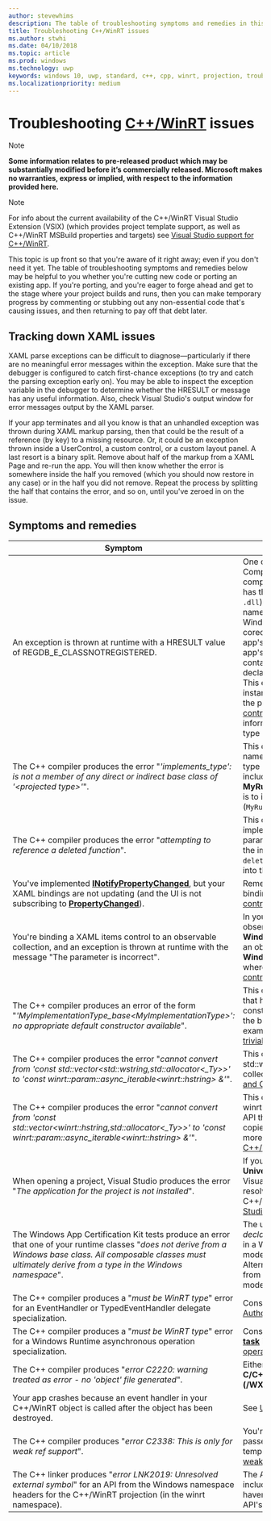 ```yaml
---
author: stevewhims
description: The table of troubleshooting symptoms and remedies in this topic may be helpful to you whether you're cutting new code or porting an existing app.
title: Troubleshooting C++/WinRT issues
ms.author: stwhi
ms.date: 04/10/2018
ms.topic: article
ms.prod: windows
ms.technology: uwp
keywords: windows 10, uwp, standard, c++, cpp, winrt, projection, troubleshooting, HRESULT, error
ms.localizationpriority: medium
---
```


# Troubleshooting [C++/WinRT](/windows/uwp/cpp-and-winrt-apis/intro-to-using-cpp-with-winrt.md) issues
> [!NOTE]
> **Some information relates to pre-released product which may be substantially modified before it’s commercially released. Microsoft makes no warranties, express or implied, with respect to the information provided here.**

> [!NOTE]
> For info about the current availability of the C++/WinRT Visual Studio Extension (VSIX) (which provides project template support, as well as C++/WinRT MSBuild properties and targets) see [Visual Studio support for C++/WinRT](intro-to-using-cpp-with-winrt.md#visual-studio-support-for-cwinrt).

This topic is up front so that you're aware of it right away; even if you don't need it yet. The table of troubleshooting symptoms and remedies below may be helpful to you whether you're cutting new code or porting an existing app. If you're porting, and you're eager to forge ahead and get to the stage where your project builds and runs, then you can make temporary progress by commenting or stubbing out any non-essential code that's causing issues, and then returning to pay off that debt later.

## Tracking down XAML issues
XAML parse exceptions can be difficult to diagnose&mdash;particularly if there are no meaningful error messages within the exception. Make sure that the debugger is configured to catch first-chance exceptions (to try and catch the parsing exception early on). You may be able to inspect the exception variable in the debugger to determine whether the HRESULT or message has any useful information. Also, check Visual Studio's output window for error messages output by the XAML parser.

If your app terminates and all you know is that an unhandled exception was thrown during XAML markup parsing, then that could be the result of a reference (by key) to a missing resource. Or, it could be an exception thrown inside a UserControl, a custom control, or a custom layout panel. A last resort is a binary split. Remove about half of the markup from a XAML Page and re-run the app. You will then know whether the error is somewhere inside the half you removed (which you should now restore in any case) or in the half you did not remove. Repeat the process by splitting the half that contains the error, and so on, until you've zeroed in on the issue.

## Symptoms and remedies
| Symptom | Remedy |
|---------|--------|
| An exception is thrown at runtime with a HRESULT value of REGDB_E_CLASSNOTREGISTERED. | One cause of this error is that your Windows Runtime Component can't be loaded. Make sure that the component's Windows Runtime metadata file (`.winmd`) has the same name as the component binary (the `.dll`), which is also the name of the project and the name of the root namespace. Also make sure that the Windows Runtime metadata and the binary have been corectly copied by the build process to the consuming app's `Appx` folder. And confirm that the consuming app's `AppxManifest.xml` (also in the `Appx` folder) contains an **&lt;InProcessServer&gt;** element correctly declaring the activatable class and the binary name. This error can also happen if you make the mistake of instantiating a locally-implemented runtime class via the projected type's default constructor. See [XAML controls; bind to a C++/WinRT property](binding-property.md) for more information about how to correctly use the projected type in that case. |
| The C++ compiler produces the error "*'implements_type': is not a member of any direct or indirect base class of '&lt;projected type&gt;'*". | This can happen when you call **make** with the namespace-unqualified name of your implementation type (**MyRuntimeClass**, for example), and you haven't included that type's header. The compiler interprets **MyRuntimeClass** as the projected type. The solution is to include the header for your implementation type (`MyRuntimeClass.h`, for example). |
| The C++ compiler produces the error "*attempting to reference a deleted function*". | This can happen when you call **make** and the implementation type that you pass as the template parameter has an `= delete` default constructor. Edit the implementation type's header file and change `= delete` to `= default`. You can also add a constructor into the IDL for the runtime class. |
| You've implemented [**INotifyPropertyChanged**](/uwp/api/windows.ui.xaml.data.inotifypropertychanged), but your XAML bindings are not updating (and the UI is not subscribing to [**PropertyChanged**](/uwp/api/windows.ui.xaml.data.inotifypropertychanged.PropertyChanged)). | Remember to set `Mode=OneWay` (or TwoWay) on your binding expression in XAML markup. See [XAML controls; bind to a C++/WinRT property](binding-property.md). |
| You're binding a XAML items control to an observable collection, and an exception is thrown at runtime with the message "The parameter is incorrect". | In your IDL and your implementation, declare any observable collection as the type **Windows.Foundation.Collections.IVector<IInspectable>**. But return an object that implements **Windows.Foundation.Collections.IObservableVector<T>**, where T is your element type. See [XAML items controls; bind to a C++/WinRT collection](binding-collection.md).  |
|The C++ compiler produces an error of the form "*'MyImplementationType_base&lt;MyImplementationType&gt;': no appropriate default constructor available*".|This can happen when you have derived from a type that has a non-trivial constructor. Your derived type's constructor needs to pass along the parameters that the base type's constructor needs. For a worked example, see [Deriving from a type that has a non-trivial constructor](author-apis.md#deriving-from-a-type-that-has-a-non-trivial-constructor).|
|The C++ compiler produces the error "*cannot convert from 'const std::vector&lt;std::wstring,std::allocator&lt;_Ty&gt;&gt;' to 'const winrt::param::async_iterable&lt;winrt::hstring&gt; &'*".|This can happen when you pass a std::vector of std::wstring to a Windows Runtime API that expects a collection. For more info, see [Standard C++ data types and C++/WinRT](std-cpp-data-types.md).|
|The C++ compiler produces the error "*cannot convert from 'const std::vector&lt;winrt::hstring,std::allocator&lt;_Ty&gt;&gt;' to 'const winrt::param::async_iterable&lt;winrt::hstring&gt; &'*".|This can happen when you pass a std::vector of winrt::hstring to an asynchronous Windows Runtime API that expects a collection, and you've neither copied nor moved the vector to the async callee. For more info, see [Standard C++ data types and C++/WinRT](std-cpp-data-types.md).|
|When opening a project, Visual Studio produces the error "*The application for the project is not installed*".|If you haven't already, you need to install **Windows Universal tools for C++ development** from within Visual Studio's **New Project** dialog. If that doesn't resolve the issue, then the project may depend on the C++/WinRT Visual Studio Extension (VSIX) (see [Visual Studio support for C++/WinRT](intro-to-using-cpp-with-winrt.md#visual-studio-support-for-cwinrt)).|
| The Windows App Certification Kit tests produce an error that one of your runtime classes "*does not derive from a Windows base class. All composable classes must ultimately derive from a type in the Windows namespace*".|The ultimate base class of each runtime class *declared in the application* must be a type originating in a Windows.* namespace. You can derive a view model from [**Windows.UI.Xaml.DependencyObject**](/uwp/api/windows.ui.xaml.dependencyobject). Alternatively, declare a bindable base class derived from **DependencyObject**, and derive your view models from that.|
|The C++ compiler produces a "*must be WinRT type*" error for an EventHandler or TypedEventHandler delegate specialization.|Consider using **winrt::delegate&lt;...T&gt;** instead. See [Author events in C++/WinRT](author-events.md).|
|The C++ compiler produces a "*must be WinRT type*" error for a Windows Runtime asynchronous operation specialization.|Consider returning a Parallel Patterns Library (PPL) [**task**](https://msdn.microsoft.com/library/hh750113) instead. See [Concurrency and asynchronous operations](concurrency.md).|
|The C++ compiler produces "*error C2220: warning treated as error - no 'object' file generated*".|Either correct the warning, or set **C/C++** > **General** > **Treat Warnings As Errors** to **No (/WX-)**.|
|Your app crashes because an event handler in your C++/WinRT object is called after the object has been destroyed.|See [Using the *this* object in an event handler](handle-events.md#using-the-this-object-in-an-event-handler).|
|The C++ compiler produces "*error C2338: This is only for weak ref support*".|You're requesting a weak reference for a type that passed the **winrt::no_weak_ref** marker struct as a template argument to its base class. See [Opting out of weak reference support](weak-references.md#opting-out-of-weak-reference-support)|
|The C++ linker produces "*error LNK2019: Unresolved external symbol*" for an API from the Windows namespace headers for the C++/WinRT projection (in the winrt namespace).|The API is forward-declared in a header that you've included, but its definition is in a header that you haven't yet included. Include the header named for the API's namespace, and rebuild.|
